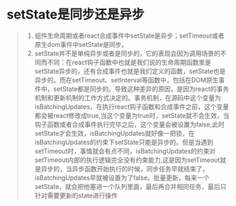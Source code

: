 # setState是同步还是异步

> 1. 组件生命周期或者react合成事件中setState是异步；setTimeout或者原生dom事件中setState是同步。
> 2. setState并不是单纯异步或者是同步的，它的表现会因为调用场景的不同而不同：在react钩子函数中也就是我们说的生命周期函数里是setState异步的，还有合成事件也就是我们定义的函数，setState也是异步的。而在setTimeout、setInterval等函数中，包括在DOM原生事件中，setState都是同步的。导致这种差异的原因，是因为react的事务机制和更新机制的工作方式决定的。事务机制，在源码中这个变量为isBatchingUpdates，在执行react钩子函数和合成事件之前，这个变量都会被react修改成true,当这个变量为true时，setState就不会生效，当钩子函数或者合成事件执行完毕之后，这个变量会被设置为false,此时setState才会生效，isBatchingUpdates就好像一把锁，在isBatchingUpdates的约束下setState只能是异步的。但是当遇到setTimeout时，事情就会有点不同，isBatchingUpdates的约束对setTimeout内部的执行逻辑完全没有约束能力,这是因为setTimeout就是异步的，当异步函数开始执行的时候，同步任务早就结束了，isBatchingUpdates早就被设置为了false。批量更新，每来一个setState，就会把他塞进一个队列里面，最后再合并相同任务，最后只针对需要更新的state进行操作
>
> 